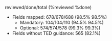 reviewed/done/total (%reviewed %done)

- Fields mapped: 678/678/688 (98.5% 98.5%)
    - Mandatory: 104/104/110 (94.5% 94.5%)
    - Optional: 574/574/578 (99.3% 99.3%)
- Fields without TED guidance: 565 (82.1%)
